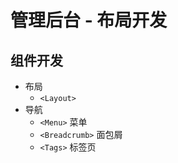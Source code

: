 # 管理后台 - 布局开发

## 组件开发

* 布局
    * `<Layout>`
* 导航
    * `<Menu>` 菜单
    * `<Breadcrumb>` 面包屑
    * `<Tags>` 标签页